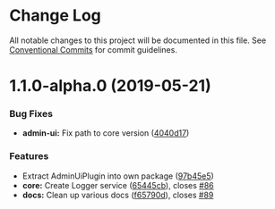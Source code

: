 # Change Log

All notable changes to this project will be documented in this file.
See [Conventional Commits](https://conventionalcommits.org) for commit guidelines.

# 1.1.0-alpha.0 (2019-05-21)


### Bug Fixes

* **admin-ui:** Fix path to core version ([4040d17](https://github.com/vendure-ecommerce/vendure/commit/4040d17))


### Features

* Extract AdminUiPlugin into own package ([97b45e5](https://github.com/vendure-ecommerce/vendure/commit/97b45e5))
* **core:** Create Logger service ([65445cb](https://github.com/vendure-ecommerce/vendure/commit/65445cb)), closes [#86](https://github.com/vendure-ecommerce/vendure/issues/86)
* **docs:** Clean up various docs ([f65790d](https://github.com/vendure-ecommerce/vendure/commit/f65790d)), closes [#89](https://github.com/vendure-ecommerce/vendure/issues/89)

